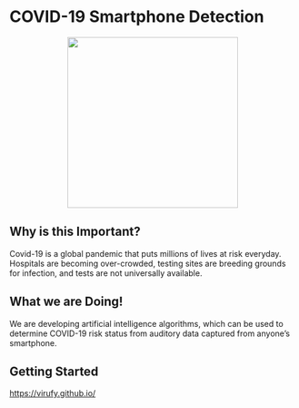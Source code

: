 # COVID-19 Smartphone Detection

<p align="center">
  <img width="300" src="https://github.com/virufy/virufy.github.io/blob/master/img/virufy-logo.png">
</p>

## Why is this Important?
Covid-19 is a global pandemic that puts millions of lives at risk everyday. Hospitals are becoming over-crowded, testing sites are breeding grounds for infection, and tests are not universally available.

## What we are Doing!
We are developing artificial intelligence algorithms, which can be used to determine COVID-19 risk status from auditory data captured from anyone’s smartphone.


## Getting Started
https://virufy.github.io/
